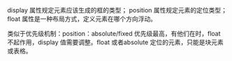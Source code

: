 display 属性规定元素应该生成的框的类型；
position 属性规定元素的定位类型；
float 属性是一种布局方式，定义元素在哪个方向浮动。

类似于优先级机制：position：absolute/fixed 优先级最高，有他们在时，float 不起作用，display 值需要调整。float 或者absolute 定位的元素，只能是块元素或表格。